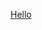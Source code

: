 <!-- Take me to [pookie](#pookie) -->


<!-- ### <a name="pookie"></a>www.google.com -->
<a href="http://example.com/" target="http://example.com/">Hello</a>
